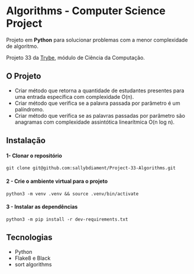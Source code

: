 # Algorithms - Computer Science Project

Projeto em **Python** para solucionar problemas com a menor complexidade de algoritmo.

Projeto 33 da [Trybe](https://wwww.betrybe.com), módulo de Ciência da Computação.

## O Projeto

* Criar método que retorna a quantidade de estudantes presentes para uma entrada específica com complexidade O(n).
* Criar método que verifica se a palavra passada por parâmetro é um palíndromo.
* Criar método que verifica se as palavras passadas por parâmetro são anagramas com complexidade assintótica linearítmica O(n log n).


## Instalação 

#### 1- Clonar o repositório

```git clone git@github.com:sallybdiament/Project-33-Algorithms.git```

#### 2 - Crie o ambiente virtual para o projeto

```python3 -m venv .venv && source .venv/bin/activate```

#### 3 - Instalar as dependências

```python3 -m pip install -r dev-requirements.txt```


## Tecnologias
- Python
- Flake8 e Black
- sort algorithms

